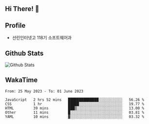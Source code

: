 ## Hi There! 👋

## Profile

-   선린인터넷고 118기 소프트웨어과

## Github Stats

![Github Stats](https://github-readme-stats.vercel.app/api/top-langs/?username=NY0510&theme=tokyonight&hide_border=true&layout=compact)

## WakaTime

<!--START_SECTION:waka-->

```text
From: 25 May 2023 - To: 01 June 2023

JavaScript   2 hrs 52 mins   ██████████████░░░░░░░░░░░   56.26 %
CSS          1 hr            █████░░░░░░░░░░░░░░░░░░░░   19.77 %
HTML         39 mins         ███▒░░░░░░░░░░░░░░░░░░░░░   13.00 %
Other        11 mins         █░░░░░░░░░░░░░░░░░░░░░░░░   03.81 %
YAML         10 mins         ▓░░░░░░░░░░░░░░░░░░░░░░░░   03.32 %
```

<!--END_SECTION:waka-->
